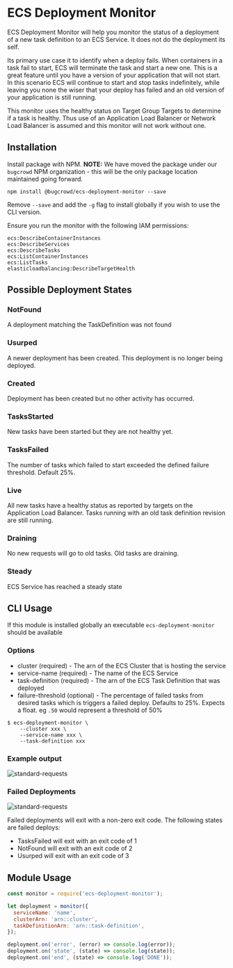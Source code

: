 ECS Deployment Monitor
==============================

ECS Deployment Monitor will help you monitor the status of a deployment of a new task definition to an ECS Service. It does not do the deployment its self.

Its primary use case it to identify when a deploy fails. When containers in a task fail to start, ECS will terminate the task and start a new one. This is a great feature until you have a version of your application that will not start. In this scenario ECS will continue to start and stop tasks indefinitely, while leaving you none the wiser that your deploy has failed and an old version of your application is still running.

This monitor uses the healthy status on Target Group Targets to determine if a task is healthy. Thus use of an Application Load Balancer or Network Load Balancer is assumed and this monitor will not work without one.

Installation
------------

Install package with NPM. **NOTE:** We have moved the package under our
`bugcrowd` NPM organization - this will be the only package location maintained
going forward.

`npm install @bugcrowd/ecs-deployment-monitor --save`

Remove `--save` and add the `-g` flag to install globally if you wish to use the CLI version.

Ensure you run the monitor with the following IAM permissions:

```
ecs:DescribeContainerInstances
ecs:DescribeServices
ecs:DescribeTasks
ecs:ListContainerInstances
ecs:ListTasks
elasticloadbalancing:DescribeTargetHealth
```

Possible Deployment States
-----------------

### NotFound
A deployment matching the TaskDefinition was not found

### Usurped
A newer deployment has been created. This deployment is no longer being deployed.

### Created
Deployment has been created but no other activity has occurred.

### TasksStarted
New tasks have been started but they are not healthy yet.

### TasksFailed
The number of tasks which failed to start exceeded the defined failure threshold. Default 25%.

### Live
All new tasks have a healthy status as reported by targets on the Application Load Balancer. Tasks running with an old task definition revision are still running.

### Draining
No new requests will go to old tasks. Old tasks are draining.

### Steady
ECS Service has reached a steady state

CLI Usage
---------

If this module is installed globally an executable `ecs-deployment-monitor` should be available

### Options

   - cluster (required) - The arn of the ECS Cluster that is hosting the service
   - service-name (required) - The name of the ECS Service
   - task-definition (required) - The arn of the ECS Task Definition that was deployed
   - failure-threshold (optional) - The percentage of failed tasks from desired tasks which is triggers a failed deploy. Defaults to 25%. Expects a float. eg `.50` would represent a threshold of 50%

```
$ ecs-deployment-monitor \
    --cluster xxx \
    --service-name xxx \
    --task-definition xxx
```

### Example output

![standard-requests](./docs/deploy-successful.png)

### Failed Deployments

![standard-requests](./docs/deploy-fail.png)

Failed deployments will exit with a non-zero exit code. The following states are failed deploys:

   - TasksFailed will exit with an exit code of 1
   - NotFound will exit with an exit code of 2
   - Usurped will exit with an exit code of 3

Module Usage
------------

```js
const monitor = require('ecs-deployment-monitor');

let deployment = monitor({
  serviceName: 'name',
  clusterArn: 'arn::cluster',
  taskDefinitionArn: 'arn::task-definition',
});

deployment.on('error', (error) => console.log(error));
deployment.on('state', (state) => console.log(state));
deployment.on('end', (state) => console.log('DONE'));

```
